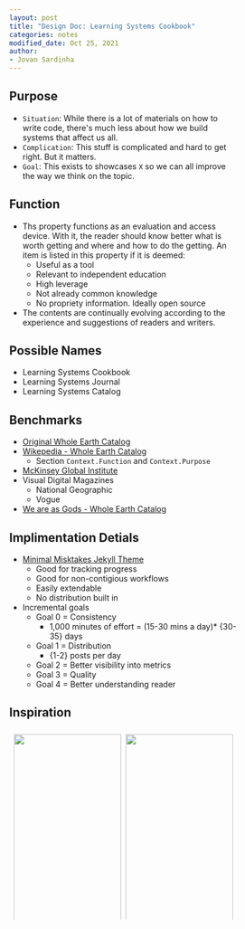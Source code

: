 ```yaml
---
layout: post
title: "Design Doc: Learning Systems Cookbook"
categories: notes
modified_date: Oct 25, 2021
author:
- Jovan Sardinha
---
```


## Purpose

* `Situation`: While there is a lot of materials on how to write code, there's much less about how we build systems that affect us all.
* `Complication`: This stuff is complicated and hard to get right. But it matters.
* `Goal`: This exists to showcases `X` so we can all improve the way we think on the topic.

## Function

* Ths property functions as an evaluation and access device. With it, the reader should know better what is worth getting and where and how to do the getting. An item is listed in this property if it is deemed:
  * Useful as a tool
  * Relevant to independent education
  * High leverage
  * Not already common knowledge
  * No propriety information. Ideally open source
* The contents are continually evolving according to the experience and suggestions of readers and writers.

## Possible Names

* Learning Systems Cookbook
* Learning Systems Journal
* Learning Systems Catalog

## Benchmarks

* [Original Whole Earth Catalog](https://www.youtube.com/watch?v=TQvwARLWv1M)
* [Wikepedia - Whole Earth Catalog](https://en.wikipedia.org/wiki/Whole_Earth_Catalog)
  * Section `Context.Function` and `Context.Purpose`
* [McKinsey Global Institute](https://www.mckinsey.com/mgi/our-research/all-research)
* Visual Digital Magazines
  * National Geographic
  * Vogue
* [We are as Gods - Whole Earth Catalog](https://static1.squarespace.com/static/5cb7622d840b16da4eb63d08/t/6036e92bfed0f117c524d8b8/1614211387851/WholeEarth-presskit+-+022421.pdf)


## Implimentation Detials

* [Minimal Misktakes Jekyll Theme](https://github.com/mmistakes/minimal-mistakes)
  * Good for tracking progress
  * Good for non-contigious workflows
  * Easily extendable
  * No distribution built in
* Incremental goals
    * Goal 0 = Consistency
      * 1,000 minutes of effort = (15-30 mins a day)* {30-35} days
    * Goal 1 = Distribution
      * {1-2} posts per day
    * Goal 2 = Better visibility into metrics
    * Goal 3 = Quality
    * Goal 4 = Better understanding reader


## Inspiration

<!-- Photo Grid -->
<div class="row">
  <div class="column">
    <img src="/assets/post_assets/iterate/increment_1.jpg" style="width:100%"><figcaption></figcaption>
    <img src="/assets/post_assets/iterate/increment_2.jpg" style="width:100%"><figcaption></figcaption>
    <img src="/assets/post_assets/iterate/increment_3.jpg" style="width:100%"><figcaption></figcaption>
    <img src="/assets/post_assets/iterate/increment_4.jpg" style="width:100%"><figcaption></figcaption>
    <img src="/assets/post_assets/iterate/increment_5.jpg" style="width:100%"><figcaption></figcaption>
    <img src="/assets/post_assets/iterate/increment_6.jpg" style="width:100%"><figcaption></figcaption>
    <img src="/assets/post_assets/iterate/increment_7.jpg" style="width:100%"><figcaption></figcaption>
    <img src="/assets/post_assets/iterate/increment_8.jpg" style="width:100%"><figcaption></figcaption>
    <img src="/assets/post_assets/iterate/increment_9.jpg" style="width:100%"><figcaption></figcaption>
    <img src="/assets/post_assets/iterate/increment_10.jpg" style="width:100%"><figcaption></figcaption>
    <img src="/assets/post_assets/iterate/p_0.jpg" style="width:100%"><figcaption></figcaption>
    <img src="/assets/post_assets/iterate/p_2.jpg" style="width:100%"><figcaption></figcaption>
  </div>
  <div class="column">
    <img src="/assets/post_assets/iterate/increment_12.jpg" style="width:100%"><figcaption></figcaption>
    <img src="/assets/post_assets/iterate/sp_1.jpg" style="width:100%"><figcaption></figcaption>
    <img src="/assets/post_assets/iterate/sp_2.jpg" style="width:100%"><figcaption></figcaption>
    <img src="/assets/post_assets/iterate/sp_3.jpg" style="width:100%"><figcaption></figcaption>
    <img src="/assets/post_assets/iterate/sp_4.jpg" style="width:100%"><figcaption></figcaption>
    <img src="/assets/post_assets/iterate/sp_5.jpg" style="width:100%"><figcaption></figcaption>
    <img src="/assets/post_assets/iterate/sp_6.jpg" style="width:100%"><figcaption></figcaption>
    <img src="/assets/post_assets/iterate/sp_7.jpg" style="width:100%"><figcaption></figcaption>
    <img src="/assets/post_assets/iterate/p_1.jpg" style="width:100%"><figcaption></figcaption>
    <img src="/assets/post_assets/iterate/p_3.jpg" style="width:100%"><figcaption></figcaption>
  </div>
</div>

<script>
// Get the elements with class="column"
var elements = document.getElementsByClassName("column");

// Full-width images

// Four images side by side
function four() {
  for (i = 0; i < elements.length; i++) {
    elements[i].style.msFlex = "25%";  // IE10
    elements[i].style.flex = "25%";
  }
}

// Add active class to the current button (highlight it)
var header = document.getElementById("myHeader");
var btns = header.getElementsByClassName("btn");
for (var i = 0; i < btns.length; i++) {
  btns[i].addEventListener("click", function() {
    var current = document.getElementsByClassName("active");
    current[0].className = current[0].className.replace(" active", "");
    this.className += " active";
  });
}
</script>

<style>
* {
  box-sizing: border-box;
}

body {
  margin: 0;
}

.header {
  text-align: center;
  padding: 32px;
}

.row {
  display: -ms-flexbox; /*IE 10*/
  display: flex;
  -ms-flex-wrap: wrap; /*IE 10*/
  flex-wrap: wrap;
  padding: 0 4px;
}

/*Create two equal columns that sits next to each other*/
.column {
  -ms-flex: 50%; /*IE 10*/
  flex: 50%;
  padding: 0 4px;
}

.column img {
  margin-top: 8px;
  vertical-align: middle;
}
</style>
